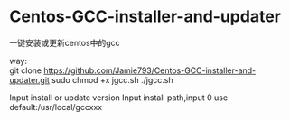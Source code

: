 # Centos-GCC-installer-and-updater

一键安装或更新centos中的gcc

way:</br>
git clone https://github.com/Jamie793/Centos-GCC-installer-and-updater.git
sudo chmod +x jgcc.sh
./jgcc.sh


Input install or update version
Input install path,input 0 use default:/usr/local/gccxxx

